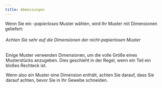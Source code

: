 ```yaml
---
title: Abmessungen
---
```


Wenn Sie ein *-papierloses* Muster wählen, wird Ihr Muster mit Dimensionen geliefert:

<Legend part="dimension" caption="An example of a dimension on a pattern" />

<Tip>

###### Achten Sie sehr auf die Dimensionen der nicht-papierlosen Muster

Einige Muster verwenden Dimensionen, um die volle Größe eines Musterstücks anzugeben.
Dies geschieht in der Regel, wenn ein Teil ein bloßes Rechteck ist.

Wenn also ein Muster eine Dimension enthält, achten Sie darauf, dass Sie darauf achten, bevor Sie in Ihr Gewebe schneiden.

</Tip>
